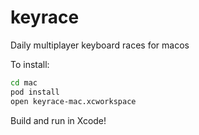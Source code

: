# keyrace
Daily multiplayer keyboard races for macos

To install:
```bash
cd mac
pod install
open keyrace-mac.xcworkspace
```

Build and run in Xcode!
